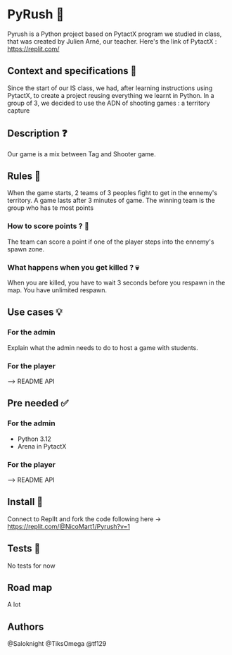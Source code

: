 # PyRush 🔫
Pyrush is a Python project based on PytactX program we studied in class, that was created by Julien Arné, our teacher.
Here's the link of PytactX : https://replit.com/
## Context and specifications 📓
Since the start of our IS class, we had, after learning instructions using PytactX, to create a project reusing everything we learnt in Python.
In a group of 3, we decided to use the ADN of shooting games : a territory capture
## Description ❓
Our game is a mix between Tag and Shooter game. 
## Rules 📜
When the game starts, 2 teams of 3 peoples fight to get in the ennemy's territory. A game lasts after 3 minutes of game. The winning team is the group who has te most points
### How to score points ? 🎯
The team can score a point if one of the player steps into the ennemy's spawn zone.
### What happens when you get killed ? 💀
When you are killed, you have to wait 3 seconds before you respawn in the map. You have unlimited respawn.
## Use cases 💡
### For the admin
Explain what the admin needs to do to host a game with students.
### For the player
--> README API
## Pre needed ✅
### For the admin
- Python 3.12
- Arena in PytactX
### For the player
--> README API
## Install 🔧
Connect to ReplIt and fork the code following here -> https://replit.com/@NicoMart1/Pyrush?v=1
## Tests 🧪
No tests for now
## Road map
A lot
## Authors 
@Saloknight
@TiksOmega
@tf129
